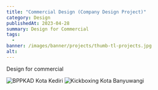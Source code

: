```yaml
---
title: "Commercial Design (Company Design Project)"
category: Design
publishedAt: 2023-04-28
summary: Design for Commercial
tags: 
  - 
banner: /images/banner/projects/thumb-tl-projects.jpg
alt: 
---
```


Design for commercial

![BPPKAD Kota Kediri](/images/banner/projects/BPPKAD.png)
![Kickboxing Kota Banyuwangi](/images/banner/projects/kickboxing-banyuwangi.jpg)
